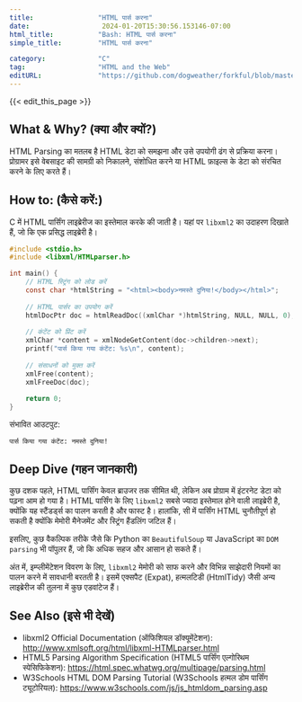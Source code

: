 ```yaml
---
title:                "HTML पार्स करना"
date:                  2024-01-20T15:30:56.153146-07:00
html_title:           "Bash: HTML पार्स करना"
simple_title:         "HTML पार्स करना"

category:             "C"
tag:                  "HTML and the Web"
editURL:              "https://github.com/dogweather/forkful/blob/master/content/hi/c/parsing-html.md"
---
```


{{< edit_this_page >}}

## What & Why? (क्या और क्यों?)
HTML Parsing का मतलब है HTML डेटा को समझना और उसे उपयोगी ढंग से प्रक्रिया करना। प्रोग्रामर इसे वेबसाइट की सामग्री को निकालने, संशोधित करने या HTML फ़ाइल्स के डेटा को संरचित करने के लिए करते हैं।

## How to: (कैसे करें:)
C में HTML पार्सिंग लाइब्रेरीज का इस्तेमाल करके की जाती है। यहां पर `libxml2` का उदाहरण दिखाते हैं, जो कि एक प्रसिद्ध लाइब्रेरी है। 

```c
#include <stdio.h>
#include <libxml/HTMLparser.h>

int main() {
    // HTML स्ट्रिंग को लोड करें
    const char *htmlString = "<html><body>नमस्ते दुनिया!</body></html>";
    
    // HTML पार्सर का उपयोग करें
    htmlDocPtr doc = htmlReadDoc((xmlChar *)htmlString, NULL, NULL, 0);
    
    // कंटेंट को प्रिंट करें
    xmlChar *content = xmlNodeGetContent(doc->children->next);
    printf("पार्स किया गया कंटेंट: %s\n", content);
    
    // संसाधनों को मुक्त करें
    xmlFree(content);
    xmlFreeDoc(doc);
    
    return 0;
}
```

संभावित आउटपुट:
```
पार्स किया गया कंटेंट: नमस्ते दुनिया!
```

## Deep Dive (गहन जानकारी)

कुछ दशक पहले, HTML पार्सिंग केवल ब्राउजर तक सीमित थी, लेकिन अब प्रोग्राम में इंटरनेट डेटा को पढ़ना आम हो गया है। HTML पार्सिंग के लिए `libxml2` सबसे ज्यादा इस्तेमाल होने वाली लाइब्रेरी है, क्योंकि यह स्टैंडर्ड्स का पालन करती है और फास्ट है। हालांकि, सी में पार्सिंग HTML चुनौतीपूर्ण हो सकती है क्योंकि मेमोरी मैनेजमेंट और स्ट्रिंग हैंडलिंग जटिल हैं। 

इसलिए, कुछ वैकल्पिक तरीके जैसे कि Python का `BeautifulSoup` या JavaScript का `DOM parsing` भी पॉपुलर हैं, जो कि अधिक सहज और आसान हो सकते हैं।

अंत में, इम्प्लीमेंटेशन विवरण के लिए, `libxml2` मेमोरी को साफ करने और विभिन्न साझेदारी नियमों का पालन करने में सावधानी बरतती है। इसमें एक्सपैट (Expat), हत्मलटिडी (HtmlTidy) जैसी अन्य लाइब्रेरीज की तुलना में कुछ एडवांटेज हैं।

## See Also (इसे भी देखें)

- libxml2 Official Documentation (ऑफिशियल डॉक्यूमेंटेशन): http://www.xmlsoft.org/html/libxml-HTMLparser.html
- HTML5 Parsing Algorithm Specification (HTML5 पार्सिंग एल्गोरिथम स्पेसिफिकेशन): https://html.spec.whatwg.org/multipage/parsing.html
- W3Schools HTML DOM Parsing Tutorial (W3Schools हत्मल डोम पार्सिंग ट्यूटोरियल): https://www.w3schools.com/js/js_htmldom_parsing.asp
